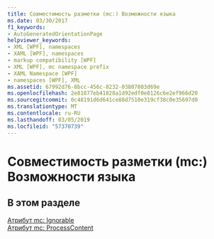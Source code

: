 ```yaml
---
title: Совместимость разметки (mc:) Возможности языка
ms.date: 03/30/2017
f1_keywords:
- AutoGeneratedOrientationPage
helpviewer_keywords:
- XML [WPF], namespaces
- XAML [WPF], namespaces
- markup compatibility [WPF]
- XML [WPF], mc namespace prefix
- XAML Namespace [WPF]
- namespaces [WPF], XML
ms.assetid: 67992d76-8bcc-456c-8232-03807803d69e
ms.openlocfilehash: 2e81877eb41828a1d92edf0e8126c6e2ef966d20
ms.sourcegitcommit: 0c48191d6d641ce88d7510e319cf38c0e35697d0
ms.translationtype: MT
ms.contentlocale: ru-RU
ms.lasthandoff: 03/05/2019
ms.locfileid: "57370739"
---
```

# <a name="markup-compatibility-mc-language-features"></a>Совместимость разметки (mc:) Возможности языка
## <a name="in-this-section"></a>В этом разделе  
 [Атрибут mc: Ignorable](mc-ignorable-attribute.md)  
  [Атрибут mc: ProcessContent](mc-processcontent-attribute.md)
